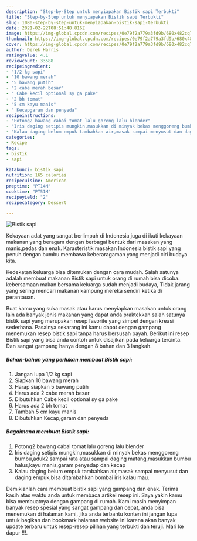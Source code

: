 ```yaml
---
description: "Step-by-Step untuk menyiapakan Bistik sapi Terbukti"
title: "Step-by-Step untuk menyiapakan Bistik sapi Terbukti"
slug: 1080-step-by-step-untuk-menyiapakan-bistik-sapi-terbukti
date: 2021-02-22T08:51:48.816Z
image: https://img-global.cpcdn.com/recipes/0e79f2a779a3fd9b/680x482cq70/bistik-sapi-foto-resep-utama.jpg
thumbnail: https://img-global.cpcdn.com/recipes/0e79f2a779a3fd9b/680x482cq70/bistik-sapi-foto-resep-utama.jpg
cover: https://img-global.cpcdn.com/recipes/0e79f2a779a3fd9b/680x482cq70/bistik-sapi-foto-resep-utama.jpg
author: Derek Harris
ratingvalue: 4.1
reviewcount: 33588
recipeingredient:
- "1/2 kg sapi"
- "10 bawang merah"
- "5 bawang putih"
- "2 cabe merah besar"
- " Cabe kecil optional sy ga pake"
- "2 bh tomat"
- "5 cm kayu manis"
- " Kecapgaram dan penyeda"
recipeinstructions:
- "Potong2 bawang cabai tomat lalu goreng lalu blender"
- "Iris daging setipis mungkin,masukkan di minyak bekas menggoreng bumbu,aduk2 sampai rata atau sampai daging matang,masukkan bumbu halus,kayu manis,garam penyedap dan kecap"
- "Kalau daging belum empuk tambahkan air,masak sampai menyusut dan daging empuk,bisa ditambahkan bombai iris kalau mau."
categories:
- Recipe
tags:
- bistik
- sapi

katakunci: bistik sapi 
nutrition: 165 calories
recipecuisine: American
preptime: "PT14M"
cooktime: "PT51M"
recipeyield: "2"
recipecategory: Dessert

---
```



![Bistik sapi](https://img-global.cpcdn.com/recipes/0e79f2a779a3fd9b/680x482cq70/bistik-sapi-foto-resep-utama.jpg)

Kekayaan adat yang sangat berlimpah di Indonesia juga di ikuti kekayaan makanan yang beragam dengan berbagai bentuk dari masakan yang manis,pedas dan enak. Karasteristik masakan Indonesia bistik sapi yang penuh dengan bumbu membawa keberaragaman yang menjadi ciri budaya kita.


Kedekatan keluarga bisa ditemukan dengan cara mudah. Salah satunya adalah membuat makanan Bistik sapi untuk orang di rumah bisa dicoba. kebersamaan makan bersama keluarga sudah menjadi budaya, Tidak jarang yang sering mencari makanan kampung mereka sendiri ketika di perantauan.



Buat kamu yang suka masak atau harus menyiapkan masakan untuk orang lain ada banyak jenis makanan yang dapat anda praktekkan salah satunya bistik sapi yang merupakan resep favorite yang simpel dengan kreasi sederhana. Pasalnya sekarang ini kamu dapat dengan gampang menemukan resep bistik sapi tanpa harus bersusah payah.
Berikut ini resep Bistik sapi yang bisa anda contoh untuk disajikan pada keluarga tercinta. Dan sangat gampang hanya dengan 8 bahan dan 3 langkah.


<!--inarticleads1-->

##### Bahan-bahan yang perlukan membuat Bistik sapi:

1. Jangan lupa 1/2 kg sapi
1. Siapkan 10 bawang merah
1. Harap siapkan 5 bawang putih
1. Harus ada 2 cabe merah besar
1. Dibutuhkan  Cabe kecil optional sy ga pake
1. Harus ada 2 bh tomat
1. Tambah 5 cm kayu manis
1. Dibutuhkan  Kecap,garam dan penyeda




<!--inarticleads2-->

##### Bagaimana membuat  Bistik sapi:

1. Potong2 bawang cabai tomat lalu goreng lalu blender
1. Iris daging setipis mungkin,masukkan di minyak bekas menggoreng bumbu,aduk2 sampai rata atau sampai daging matang,masukkan bumbu halus,kayu manis,garam penyedap dan kecap
1. Kalau daging belum empuk tambahkan air,masak sampai menyusut dan daging empuk,bisa ditambahkan bombai iris kalau mau.




Demikianlah cara membuat bistik sapi yang gampang dan enak. Terima kasih atas waktu anda untuk membaca artikel resep ini. Saya yakin kamu bisa membuatnya dengan gampang di rumah. Kami masih menyimpan banyak resep spesial yang sangat gampang dan cepat, anda bisa menemukan di halaman kami, jika anda terbantu konten ini jangan lupa untuk bagikan dan bookmark halaman website ini karena akan banyak update terbaru untuk resep-resep pilihan yang terbukti dan teruji. Mari ke dapur !!!. 
